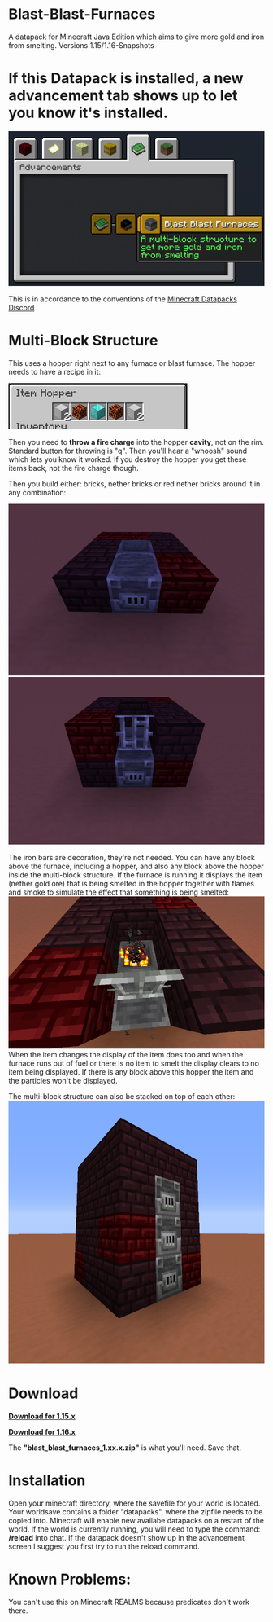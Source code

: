 # Blast-Blast-Furnaces
A datapack for Minecraft Java Edition which aims to give more gold and iron from smelting. Versions 1.15/1.16-Snapshots

# If this Datapack is installed, a new advancement tab shows up to let you know it's installed.

![Tab](https://github.com/Elemend/Blast-Blast-Furnaces/blob/master/Pictures/2020-03-25_21.13.06.png)

This is in accordance to the conventions of the [Minecraft Datapacks Discord](https://discord.gg/56ySADc)

# Multi-Block Structure

This uses a hopper right next to any furnace or blast furnace. The hopper needs to have a recipe in it:

![Tab](https://github.com/Elemend/Blast-Blast-Furnaces/blob/master/Pictures/2020-03-26_17.55.19.png)

Then you need to **throw a fire charge** into the hopper **cavity**, not on the rim. Standard button for throwing is "q". Then you'll hear a "whoosh" sound which lets you know it worked. If you destroy the hopper you get these items back, not the fire charge though.

Then you build either: bricks, nether bricks or red nether bricks around it in any combination:

![Tab](https://github.com/Elemend/Blast-Blast-Furnaces/blob/master/Pictures/2020-03-25_21.10.15.png)
![Tab](https://github.com/Elemend/Blast-Blast-Furnaces/blob/master/Pictures/2020-03-25_21.10.57.png)

The iron bars are decoration, they're not needed. You can have any block above the furnace, including a hopper, and also any block above the hopper inside the multi-block structure.
If the furnace is running it displays the item (nether gold ore) that is being smelted in the hopper together with flames and smoke to simulate the effect that something is being smelted:
![Tab](https://github.com/Elemend/Blast-Blast-Furnaces/blob/master/Pictures/2020-03-26_17.41.02.png)
When the item changes the display of the item does too and when the furnace runs out of fuel or there is no item to smelt the display clears to no item being displayed. If there is any block above this hopper the item and the particles won't be displayed.

The multi-block structure can also be stacked on top of each other:
![Tab](https://github.com/Elemend/Blast-Blast-Furnaces/blob/master/Pictures/2020-03-26_18.09.31.png)

# Download

[**Download for 1.15.x**](https://github.com/Elemend/Blast-Blast-Furnaces/releases/tag/1.15.x)

[**Download for 1.16.x**](https://github.com/Elemend/Blast-Blast-Furnaces/releases/tag/1.16.x)

The **"blast_blast_furnaces_1.xx.x.zip"** is what you'll need. Save that.


# Installation

Open your minecraft directory, where the savefile for your world is located. Your worldsave contains a folder "datapacks", where the zipfile needs to be copied into. Minecraft will enable new availabe datapacks on a restart of the world. If the world is currently running, you will need to type the command: **/reload** into chat. If the datapack doesn't show up in the advancement screen I suggest you first try to run the reload command.


# Known Problems:

You can't use this on Minecraft REALMS because predicates don't work there.

